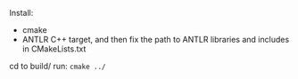 Install: 
 - cmake 
 - ANTLR C++ target, and then fix the path to ANTLR libraries and includes in CMakeLists.txt

cd to build/
run: 
    ``` cmake ../ ```
